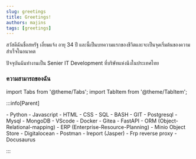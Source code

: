 ```yaml
---
slug: greetings
title: Greetings!
authors: majins
tags: [greetings]
---
```


<p>สวัสดีฉันชื่อสหรัฐ เอี่ยมแจ้ง อายุ 34 ปี และนี้เป็นบทความแรกของชีวิตและจะเป็นจุดเริ่มต้นของความสำเร็จในอนาคต</p>

<p>ปัจจุบันฉันทำงานเป็น Senier IT Development ที่บริษัทแห่งนึงในประเทศไทย</p>


### ความสามารถของฉัน

import Tabs from '@theme/Tabs';
import TabItem from '@theme/TabItem';

:::info[Parent]

<Tabs>
  <TabItem value="languages" label="Languages 💻" default>
    - Python
    - Javascript
    - HTML
    - CSS
    - SQL
    - BASH
    - GIT
  </TabItem>
  <TabItem value="database" label="Databases 📁">
    - Postgresql
    - Mysql
    - MongoDB
  </TabItem>
  <TabItem value="tool" label="Tools 🔧">
    - VScode
    - Docker
    - Gitea
    - FastAPI
    - ORM (Object-Relational-mapping)
    - ERP (Enterprise-Resource-Planning)
    - Minio Object Store
    - Digitalocean
    - Postman
    - Ireport (Jasper)
    - Frp reverse proxy
    - Docusaurus
  </TabItem>
</Tabs>

:::
